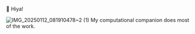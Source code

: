 👋 Hiya! 

  ![IMG_20250112_081910478~2 (1)](https://github.com/user-attachments/assets/ef947ab0-0fb6-47d2-b9c1-1bad22e4a9eb)
My computational companion does most of the work.   

<!---
ToyTeX/ToyTeX is a ✨ special ✨ repository because its `README.md` (this file) appears on your GitHub profile.

--->
